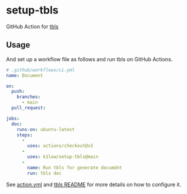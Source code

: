 # setup-tbls

GitHub Action for [tbls](https://github.com/k1LoW/tbls)

## Usage

And set up a workflow file as follows and run tbls on GitHub Actions.

``` yaml
# .github/workflows/ci.yml
name: Document

on:
  push:
    branches:
      - main
  pull_request:

jobs:
  doc:
    runs-on: ubuntu-latest
    steps:
      -
        uses: actions/checkout@v3
      -
        uses: k1low/setup-tbls@main
      -
        name: Run tbls for generate documdnt
        run: tbls doc
```

See [action.yml](action.yml) and [tbls README](https://github.com/k1LoW/tbls) for more details on how to configure it.
